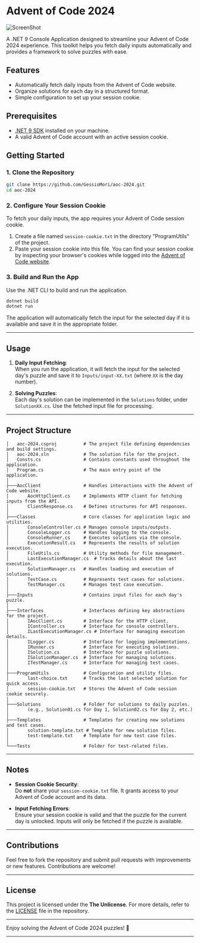 # Advent of Code 2024

![ScreenShot](https://github.com/user-attachments/assets/59fd2185-9d84-4bd6-9cd2-bd9dce7f71a4)

A .NET 9 Console Application designed to streamline your Advent of Code 2024 experience. This toolkit helps you fetch daily inputs automatically and provides a framework to solve puzzles with ease.

## Features

- Automatically fetch daily inputs from the Advent of Code website.
- Organize solutions for each day in a structured format.
- Simple configuration to set up your session cookie.

## Prerequisites

- [.NET 9 SDK](https://dotnet.microsoft.com/download) installed on your machine.
- A valid Advent of Code account with an active session cookie.

## Getting Started

### 1. Clone the Repository

```bash
git clone https://github.com/GessioMori/aoc-2024.git
cd aoc-2024
```

### 2. Configure Your Session Cookie

To fetch your daily inputs, the app requires your Advent of Code session cookie.

1. Create a file named `session-cookie.txt` in the directory "ProgramUtils" of the project.
2. Paste your session cookie into this file. You can find your session cookie by inspecting your browser's cookies while logged into the [Advent of Code website](https://adventofcode.com).

### 3. Build and Run the App

Use the .NET CLI to build and run the application.

```bash
dotnet build
dotnet run
```

The application will automatically fetch the input for the selected day if it is available and save it in the appropriate folder.

---

## Usage

1. **Daily Input Fetching**:  
   When you run the application, it will fetch the input for the selected day's puzzle and save it to `Inputs/input-XX.txt` (where `XX` is the day number).

2. **Solving Puzzles**:  
   Each day's solution can be implemented in the `Solutions` folder, under `SolutionXX.cs`. Use the fetched input file for processing.

---

## Project Structure

```plaintext
│   aoc-2024.csproj          # The project file defining dependencies and build settings.
│   aoc-2024.sln             # The solution file for the project.
│   Consts.cs                # Contains constants used throughout the application.
│   Program.cs               # The main entry point of the application.
│
├───AocClient                # Handles interactions with the Advent of Code website.
│       AocHttpClient.cs     # Implements HTTP client for fetching inputs from the API.
│       ClientResponse.cs    # Defines structures for API responses.
│
├───Classes                  # Core classes for application logic and utilities.
│       ConsoleController.cs # Manages console inputs/outputs.
│       ConsoleLogger.cs     # Handles logging to the console.
│       ConsoleRunner.cs     # Executes solutions via the console.
│       ExecutionResult.cs   # Represents the results of solution execution.
│       FileUtils.cs         # Utility methods for file management.
│       LastExecutionManager.cs  # Tracks details about the last execution.
│       SolutionManager.cs   # Handles loading and execution of solutions.
│       TestCase.cs          # Represents test cases for solutions.
│       TestManager.cs       # Manages test case execution.
│
├───Inputs                   # Contains input files for each day's puzzle.
│
├───Interfaces               # Interfaces defining key abstractions for the project.
│       IAocClient.cs        # Interface for the HTTP client.
│       IController.cs       # Interface for console controllers.
│       ILastExecutionManager.cs # Interface for managing execution details.
│       ILogger.cs           # Interface for logging implementations.
│       IRunner.cs           # Interface for executing solutions.
│       ISolution.cs         # Interface for puzzle solutions.
│       ISolutionManager.cs  # Interface for managing solutions.
│       ITestManager.cs      # Interface for managing test cases.
│
├───ProgramUtils             # Configuration and utility files.
│       last-choice.txt      # Tracks the last selected solution for quick access.
│       session-cookie.txt   # Stores the Advent of Code session cookie securely.
│
├───Solutions                # Folder for solutions to daily puzzles.
│       (e.g., Solution01.cs for Day 1, Solution02.cs for Day 2, etc.)
│
├───Templates                # Templates for creating new solutions and test cases.
│       solution-template.txt # Template for new solution files.
│       test-template.txt    # Template for new test case files.
│
└───Tests                    # Folder for test-related files.
```

---

## Notes

- **Session Cookie Security**:  
  Do **not** share your `session-cookie.txt` file. It grants access to your Advent of Code account and its data.

- **Input Fetching Errors**:  
  Ensure your session cookie is valid and that the puzzle for the current day is unlocked. Inputs will only be fetched if the puzzle is available.

---

## Contributions

Feel free to fork the repository and submit pull requests with improvements or new features. Contributions are welcome!

---

## License

This project is licensed under the **The Unlicense**. For more details, refer to the [LICENSE](./LICENSE.txt) file in the repository.

---

Enjoy solving the Advent of Code 2024 puzzles! 🎄

---

